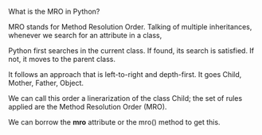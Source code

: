 What is the MRO in Python?

MRO stands for Method Resolution Order. Talking of multiple inheritances, 
whenever we search for an attribute in a class, 

Python first searches in the current class. If found, its search is satisfied. If not, it moves to the parent class. 

It follows an approach that is left-to-right and depth-first. It goes Child, Mother, Father, Object. 

We can call this order a linerarization of the class Child; the set of rules applied are the Method Resolution Order (MRO). 

We can borrow the __mro__ attribute or the mro() method to get this. 


